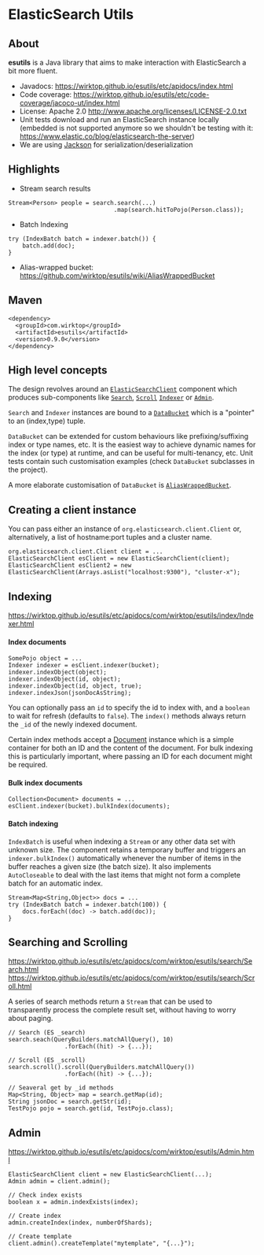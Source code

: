 # ElasticSearch Utils

## About
**esutils** is a Java library that aims to make interaction with ElasticSearch a bit more fluent.
* Javadocs: https://wirktop.github.io/esutils/etc/apidocs/index.html 
* Code coverage: https://wirktop.github.io/esutils/etc/code-coverage/jacoco-ut/index.html
* License: Apache 2.0 http://www.apache.org/licenses/LICENSE-2.0.txt
* Unit tests download and run an ElasticSearch instance locally (embedded is not supported anymore so
we shouldn't be testing with it: https://www.elastic.co/blog/elasticsearch-the-server)
* We are using [Jackson](https://github.com/FasterXML/jackson) for serialization/deserialization
## Highlights

* Stream search results
```
Stream<Person> people = search.search(...)
                              .map(search.hitToPojo(Person.class));
```

* Batch Indexing
```
try (IndexBatch batch = indexer.batch()) {
    batch.add(doc);
}

```
* Alias-wrapped bucket: https://github.com/wirktop/esutils/wiki/AliasWrappedBucket
## Maven

```
<dependency>
  <groupId>com.wirktop</groupId>
  <artifactId>esutils</artifactId>
  <version>0.9.0</version>
</dependency>
```

## High level concepts
The design revolves around an [`ElasticSearchClient`](https://wirktop.github.io/esutils/etc/apidocs/com/wirktop/esutils/ElasticSearchClient.html) component
which produces sub-components like [`Search`](https://wirktop.github.io/esutils/etc/apidocs/com/wirktop/esutils/search/Search.html),
[`Scroll`](https://wirktop.github.io/esutils/etc/apidocs/com/wirktop/esutils/search/Scroll.html)
[`Indexer`](https://wirktop.github.io/esutils/etc/apidocs/com/wirktop/esutils/index/Indexer.html) or
[`Admin`](https://wirktop.github.io/esutils/etc/apidocs/com/wirktop/esutils/Admin.html).

`Search` and `Indexer` instances are bound to a [`DataBucket`](https://wirktop.github.io/esutils/etc/apidocs/com/wirktop/esutils/DataBucket.html) which is a "pointer" to
an (index,type) tuple.

`DataBucket` can be extended for custom behaviours like prefixing/suffixing index or type names, etc. It is the easiest way to achieve dynamic names for the
index (or type) at runtime, and can be useful for multi-tenancy, etc. Unit tests contain such customisation examples (check `DataBucket` subclasses in the project).

A more elaborate customisation of `DataBucket` is [`AliasWrappedBucket`](https://github.com/wirktop/esutils/wiki/AliasWrappedBucket).

## Creating a client instance
You can pass either an instance of `org.elasticsearch.client.Client` or, alternatively, a list of hostname:port tuples and a cluster name. 
```
org.elasticsearch.client.Client client = ...
ElasticSearchClient esClient = new ElasticSearchClient(client);
ElasticSearchClient esClient2 = new ElasticSearchClient(Arrays.asList("localhost:9300"), "cluster-x");
```

## Indexing
https://wirktop.github.io/esutils/etc/apidocs/com/wirktop/esutils/index/Indexer.html
#### Index documents
```
SomePojo object = ...
Indexer indexer = esClient.indexer(bucket);
indexer.indexObject(object);
indexer.indexObject(id, object);
indexer.indexObject(id, object, true);
indexer.indexJson(jsonDocAsString);
```
You can optionally pass an `id` to specify the id to index with, and a `boolean` to wait for refresh (defaults to `false`).
The `index()` methods always return the `_id` of the newly indexed document.

Certain index methods accept a [Document](https://wirktop.github.io/esutils/etc/apidocs/com/wirktop/esutils/Document.html) instance which is a simple container 
for both an ID and the content of the document. For bulk indexing this is particularly important, where passing an ID for each document might be required.

#### Bulk index documents
```
Collection<Document> documents = ...
esClient.indexer(bucket).bulkIndex(documents);
```

#### Batch indexing
`IndexBatch` is useful when indexing a `Stream` or any other data set with unknown size. The component retains a temporary buffer and triggers an `indexer.bulkIndex()`
automatically whenever the number of items in the buffer reaches a given size (the batch size). It also implements `AutoCloseable` to deal with the last items that
might not form a complete batch for an automatic index.  
```
Stream<Map<String,Object>> docs = ...
try (IndexBatch batch = indexer.batch(100)) {
    docs.forEach((doc) -> batch.add(doc));
}
```

## Searching and Scrolling
https://wirktop.github.io/esutils/etc/apidocs/com/wirktop/esutils/search/Search.html
https://wirktop.github.io/esutils/etc/apidocs/com/wirktop/esutils/search/Scroll.html

A series of search methods return a `Stream` that can be used to transparently process the complete result set, without having to worry about paging.
```
// Search (ES _search)
search.seach(QueryBuilders.matchAllQuery(), 10)
                .forEach((hit) -> {...});
                
// Scroll (ES _scroll)
search.scroll().scroll(QueryBuilders.matchAllQuery())
                .forEach((hit) -> {...});

// Seaveral get by _id methods
Map<String, Object> map = search.getMap(id);
String jsonDoc = search.getStr(id);
TestPojo pojo = search.get(id, TestPojo.class);
```

## Admin
https://wirktop.github.io/esutils/etc/apidocs/com/wirktop/esutils/Admin.html
```
ElasticSearchClient client = new ElasticSearchClient(...);
Admin admin = client.admin();

// Check index exists
boolean x = admin.indexExists(index);

// Create index
admin.createIndex(index, numberOfShards);

// Create template
client.admin().createTemplate("mytemplate", "{...}");
```
